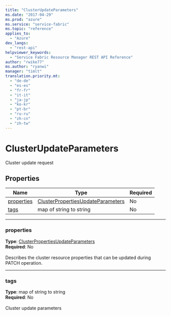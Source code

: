 ```yaml
---
title: "ClusterUpdateParameters"
ms.date: "2017-04-29"
ms.prod: "azure"
ms.service: "service-fabric"
ms.topic: "reference"
applies_to: 
  - "Azure"
dev_langs: 
  - "rest-api"
helpviewer_keywords: 
  - "Service Fabric Resource Manager REST API Reference"
author: "rwike77"
ms.author: "ryanwi"
manager: "timlt"
translation.priority.mt: 
  - "de-de"
  - "es-es"
  - "fr-fr"
  - "it-it"
  - "ja-jp"
  - "ko-kr"
  - "pt-br"
  - "ru-ru"
  - "zh-cn"
  - "zh-tw"
---
```

# ClusterUpdateParameters

Cluster update request

## Properties
| Name | Type | Required |
| --- | --- | --- |
| [properties](#properties) | [ClusterPropertiesUpdateParameters](sfrp-model-clusterpropertiesupdateparameters.md) | No |
| [tags](#tags) | map of string to string | No |

____
### properties
__Type__: [ClusterPropertiesUpdateParameters](sfrp-model-clusterpropertiesupdateparameters.md) <br/>
__Required__: No<br/>
<br/>
Describes the cluster resource properties that can be updated during PATCH operation.

____
### tags
__Type__: map of string to string <br/>
__Required__: No<br/>
<br/>
Cluster update parameters
